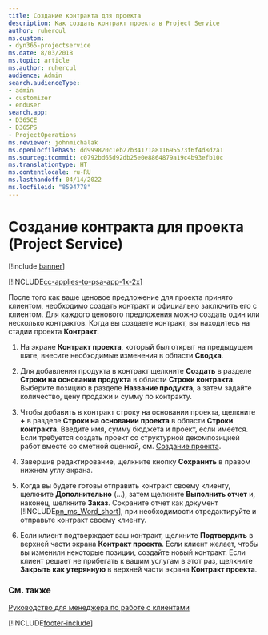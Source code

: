 ```yaml
---
title: Создание контракта для проекта
description: Как создать контракт проекта в Project Service
author: ruhercul
ms.custom:
- dyn365-projectservice
ms.date: 8/03/2018
ms.topic: article
ms.author: ruhercul
audience: Admin
search.audienceType:
- admin
- customizer
- enduser
search.app:
- D365CE
- D365PS
- ProjectOperations
ms.reviewer: johnmichalak
ms.openlocfilehash: dd999820c1eb27b34171a811695573f6f4d8d2a1
ms.sourcegitcommit: c0792bd65d92db25e0e8864879a19c4b93efb10c
ms.translationtype: HT
ms.contentlocale: ru-RU
ms.lasthandoff: 04/14/2022
ms.locfileid: "8594778"
---
```

# <a name="create-a-project-contract-project-service"></a>Создание контракта для проекта (Project Service)

[!include [banner](../includes/psa-now-project-operations.md)]

[!INCLUDE[cc-applies-to-psa-app-1x-2x](../includes/cc-applies-to-psa-app-1x-2x.md)]

После того как ваше ценовое предложение для проекта принято клиентом, необходимо создать контракт и официально заключить его с клиентом. Для каждого ценового предложения можно создать один или несколько контрактов. Когда вы создаете контракт, вы находитесь на стадии проекта **Контракт**.  
  
1. На экране **Контракт проекта**, который был открыт на предыдущем шаге, внесите необходимые изменения в области **Сводка**.  
  
2. Для добавления продукта в контракт щелкните **Создать** в разделе **Строки на основании продукта** в области **Строки контракта**. Выберите позицию в разделе **Название продукта**, а затем задайте количество, цену продажи и сумму по контракту.  
  
3. Чтобы добавить в контракт строку на основании проекта, щелкните **+** в разделе **Строки на основании проекта** в области **Строки контракта**. Введите имя, сумму бюджета и проект, если имеется. Если требуется создать проект со структурной декомпозицией работ вместе со сметной оценкой, см. [Создание проекта](../psa/create-project.md).  
  
4. Завершив редактирование, щелкните кнопку **Сохранить** в правом нижнем углу экрана.  
  
5. Когда вы будете готовы отправить контракт своему клиенту, щелкните **Дополнительно** (…), затем щелкните **Выполнить отчет** и, наконец, щелкните **Заказ**. Сохраните отчет как документ [!INCLUDE[pn_ms_Word_short](../includes/pn-ms-word-short.md)], при необходимости отредактируйте и отправьте контракт своему клиенту.  
  
6. Если клиент подтверждает ваш контракт, щелкните **Подтвердить** в верхней части экрана **Контракт проекта**. Если клиент желает, чтобы вы изменили некоторые позиции, создайте новый контракт. Если клиент решает не прибегать к вашим услугам в этот раз, щелкните **Закрыть как утерянную** в верхней части экрана **Контракт проекта**.  
  
### <a name="see-also"></a>См. также  
 [Руководство для менеджера по работе с клиентами](../psa/account-manager-guide.md)


[!INCLUDE[footer-include](../includes/footer-banner.md)]
